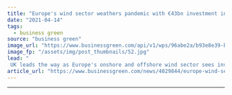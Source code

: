 ```yaml
---
title: "Europe's wind sector weathers pandemic with €43bn investment in 2020"
date: "2021-04-14"
tags: 
  - business green
source: "business green"
image_url: "https://www.businessgreen.com/api/v1/wps/96abe2a/b93e8e39-bd9e-4b64-9b47-d0de11b8fc3d/5/Credit-Jan-Arne-Wold-Woldcam-Statoil-DJI-0009-185x114.jpg"
image_fp: "/assets/img/post_thumbnails/52.jpg"
lead: "
 UK leads the way as Europe's onshore and offshore wind sector sees investment grow 70 per cent, despite Covid-19 disruption ..."
article_url: "https://www.businessgreen.com/news/4029844/europe-wind-sector-weathers-pandemic-eur43bn-investment-2020"
---
```


---
